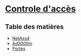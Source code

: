 # [Controle d'accès](../readme.md)

## Table des matières

* [NetAxs4](netaxs4.md)
* [Ad2000m](Ad2000m.md)
* [Portes](portes.md)

